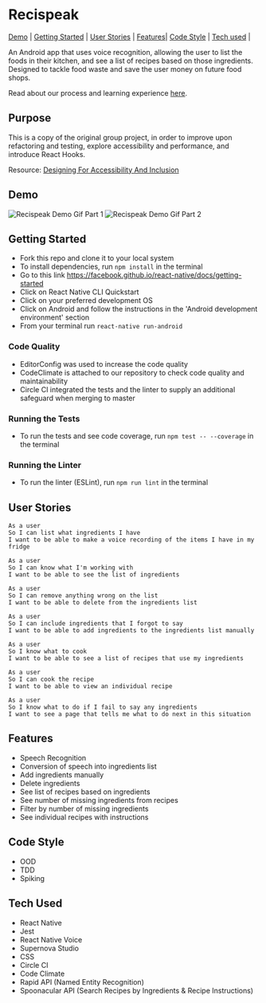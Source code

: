 # Recispeak

[Demo](#demo) | [Getting Started](#getting-started) | [User Stories](#user-stories) | [Features](#features)| [Code Style](#code-style) | [Tech used](#tech-used) |

An Android app that uses voice recognition, allowing the user to list the foods in their kitchen, and see a list of recipes based on those ingredients. Designed to tackle food waste and save the user money on future food shops.

Read about our process and learning experience [here](https://github.com/dbacall/Recispeak/blob/master/ProgressReports.md).

## Purpose

This is a copy of the original group project, in order to improve upon refactoring and testing, explore accessibility and performance, and introduce React Hooks.

Resource: [Designing For Accessibility And Inclusion](https://www.smashingmagazine.com/2018/04/designing-accessibility-inclusion/)

## Demo

![Recispeak Demo Gif Part 1](https://media.giphy.com/media/UqwnCxy5mrlxqemZ6R/giphy.gif) ![Recispeak Demo Gif Part 2](https://media.giphy.com/media/iDb59vn7ORd8NwBxUX/giphy.gif)

## Getting Started

- Fork this repo and clone it to your local system
- To install dependencies, run ```npm install``` in the terminal
- Go to this link https://facebook.github.io/react-native/docs/getting-started
- Click on React Native CLI Quickstart
- Click on your preferred development OS
- Click on Android and follow the instructions in the 'Android development environment' section
- From your terminal run `react-native run-android`

### Code Quality

- EditorConfig was used to increase the code quality
- CodeClimate is attached to our repository to check code quality and maintainability
- Circle CI integrated the tests and the linter to supply an additional safeguard when merging to master

### Running the Tests

- To run the tests and see code coverage, run ```npm test -- --coverage``` in the terminal

### Running the Linter

- To run the linter (ESLint), run ```npm run lint``` in the terminal

## User Stories

```
As a user
So I can list what ingredients I have
I want to be able to make a voice recording of the items I have in my fridge
```
```
As a user
So I can know what I'm working with
I want to be able to see the list of ingredients
```
```
As a user
So I can remove anything wrong on the list
I want to be able to delete from the ingredients list
```
```
As a user
So I can include ingredients that I forgot to say
I want to be able to add ingredients to the ingredients list manually
```
```
As a user
So I know what to cook
I want to be able to see a list of recipes that use my ingredients
```
```
As a user
So I can cook the recipe
I want to be able to view an individual recipe
```
```
As a user
So I know what to do if I fail to say any ingredients
I want to see a page that tells me what to do next in this situation
```

## Features

- Speech Recognition
- Conversion of speech into ingredients list
- Add ingredients manually
- Delete ingredients
- See list of recipes based on ingredients
- See number of missing ingredients from recipes
- Filter by number of missing ingredients
- See individual recipes with instructions

## Code Style

- OOD
- TDD
- Spiking

## Tech Used

- React Native
- Jest
- React Native Voice
- Supernova Studio
- CSS
- Circle CI
- Code Climate
- Rapid API (Named Entity Recognition)
- Spoonacular API (Search Recipes by Ingredients & Recipe Instructions)
